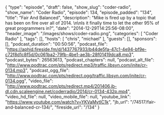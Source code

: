 {
  "type": "episode",
  "draft": false,
  "show_slug": "coder-radio",
  "show_name": "Coder Radio",
  "episode": 134,
  "episode_padded": "134",
  "title": "Fair And Balanced",
  "description": "Mike is fired up by a topic that has been on fire over all of 2014. \n\nIs it finally time to let the other 95% of great programmers in?",
  "date": "2014-12-29T14:25:56-08:00",
  "header_image": "/images/shows/coder-radio.png",
  "categories": [
    "Coder Radio"
  ],
  "tags": [],
  "hosts": [
    "chris",
    "michael"
  ],
  "guests": [],
  "sponsors": [],
  "podcast_duration": "00:50:56",
  "podcast_file": "https://aphid.fireside.fm/d/1437767933/b44de5fa-47c1-4e94-bf9e-c72f8d1c8f5d/0c061ba2-79fb-4be1-ae3b-28f01419dca8.mp3",
  "podcast_bytes": 26563613,
  "podcast_chapters": null,
  "podcast_alt_file": "http://www.podtrac.com/pts/redirect.mp3/traffic.libsyn.com/jnite/cr-0134.mp3",
  "podcast_ogg_file": "http://www.podtrac.com/pts/redirect.ogg/traffic.libsyn.com/jnite/cr-0134.ogg",
  "video_file": "http://www.podtrac.com/pts/redirect.mp4/201406.jb-dl.cdn.scaleengine.net/coderradio/2014/cr-0134-432p.mp4",
  "video_hd_file": null,
  "video_mobile_file": null,
  "youtube_link": "https://www.youtube.com/watch?v=YKVaMvtIC1k",
  "jb_url": "/74517/fair-and-balanced-cr-134/",
  "fireside_url": "/134"
}

